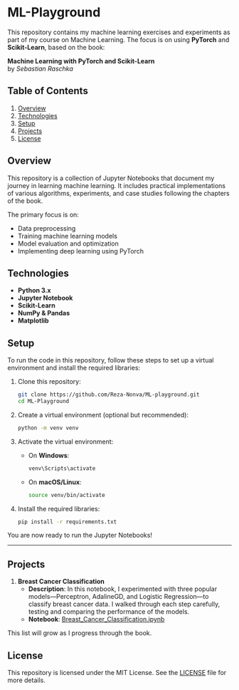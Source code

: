 # ML-Playground

This repository contains my machine learning exercises and experiments as part of my course on Machine Learning. The focus is on using **PyTorch** and **Scikit-Learn**, based on the book:

**Machine Learning with PyTorch and Scikit-Learn**  
by *Sebastian Raschka*

## Table of Contents
1. [Overview](#overview)
2. [Technologies](#technologies)
3. [Setup](#setup)
4. [Projects](#projects)
5. [License](#license)

## Overview
This repository is a collection of Jupyter Notebooks that document my journey in learning machine learning. It includes practical implementations of various algorithms, experiments, and case studies following the chapters of the book.

The primary focus is on:
- Data preprocessing
- Training machine learning models
- Model evaluation and optimization
- Implementing deep learning using PyTorch

## Technologies
- **Python 3.x**
- **Jupyter Notebook**
- **Scikit-Learn**
- **NumPy & Pandas**
- **Matplotlib**

## Setup

To run the code in this repository, follow these steps to set up a virtual environment and install the required libraries:

1. Clone this repository:
    ```bash
    git clone https://github.com/Reza-Nonva/ML-playground.git
    cd ML-Playground
    ```

2. Create a virtual environment (optional but recommended):
    ```bash
    python -m venv venv
    ```

3. Activate the virtual environment:

   - On **Windows**:
     ```bash
     venv\Scripts\activate
     ```

   - On **macOS/Linux**:
     ```bash
     source venv/bin/activate
     ```

4. Install the required libraries:
    ```bash
    pip install -r requirements.txt
    ```

You are now ready to run the Jupyter Notebooks!

-----------
## Projects

1. **Breast Cancer Classification**
   - **Description**: In this notebook, I experimented with three popular models—Perceptron, AdalineGD, and Logistic Regression—to classify breast cancer data. I walked through each step carefully, testing and comparing the performance of the models.
   - **Notebook**: [Breast_Cancer_Classification.ipynb](notebooks/Breast_Cancer_Classification.ipynb)

This list will grow as I progress through the book.

## License
This repository is licensed under the MIT License. See the [LICENSE](https://github.com/Reza-Nonva/ML-playground/blob/main/LICENSE) file for more details.
